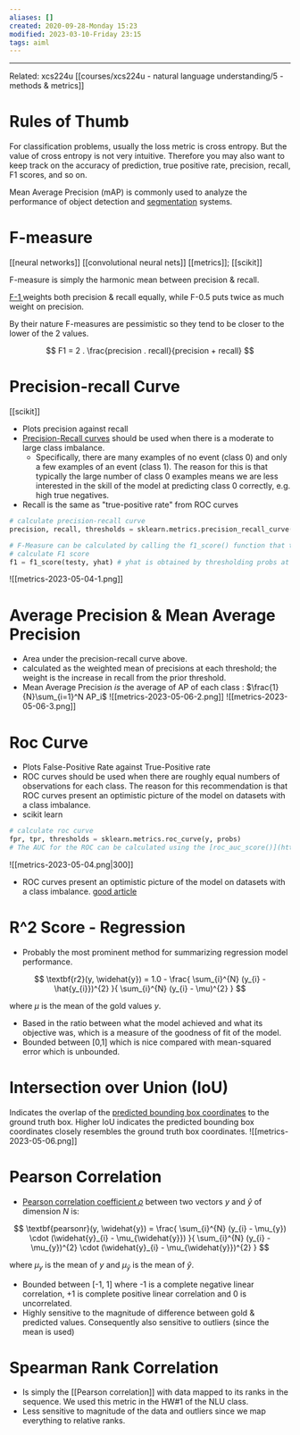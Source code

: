 ```yaml
---
aliases: []
created: 2020-09-28-Monday 15:23
modified: 2023-03-10-Friday 23:15
tags: aiml 
---
```



---

Related: xcs224u [[courses/xcs224u - natural language understanding/5 - methods & metrics]]

# Rules of Thumb
For classification problems, usually the loss metric is cross entropy. But the value of cross entropy is not very intuitive. Therefore you may also want to keep track on the accuracy of prediction, true positive rate, precision, recall, F1 scores, and so on.

Mean Average Precision (mAP) is commonly used to analyze the performance of object detection and [segmentation](https://www.v7labs.com/blog/image-annotation-guide) systems.

# F-measure

[[neural networks]] [[convolutional neural nets]] [[metrics]]; [[scikit]]

F-measure is simply the harmonic mean between precision & recall.

[F-1 ](https://scikit-learn.org/stable/modules/generated/sklearn.metrics.f1_score.html)weights both precision & recall equally, while F-0.5 puts twice as much weight on precision.

By their nature F-measures are pessimistic so they tend to be closer to the lower of the 2 values.

$$
F1 = 2 . \frac{precision . recall}{precision + recall}
$$

# Precision-recall Curve
[[scikit]]
- Plots precision against recall
- [Precision-Recall curves](https://scikit-learn.org/stable/modules/generated/sklearn.metrics.precision_recall_curve.html) should be used when there is a moderate to large class imbalance.
	- Specifically, there are many examples of no event (class 0) and only a few examples of an event (class 1). The reason for this is that typically the large number of class 0 examples means we are less interested in the skill of the model at predicting class 0 correctly, e.g. high true negatives.
- Recall is the same as "true-positive rate" from ROC curves
```python
# calculate precision-recall curve
precision, recall, thresholds = sklearn.metrics.precision_recall_curve(y, probs)

# F-Measure can be calculated by calling the f1_score() function that takes the true class values and the predicted class values as arguments.
# calculate F1 score
f1 = f1_score(testy, yhat) # yhat is obtained by thresholding probs at a certain probability value
```
![[metrics-2023-05-04-1.png]]
# Average Precision & Mean Average Precision
- Area under the precision-recall curve above.
- calculated as the weighted mean of precisions at each threshold; the weight is the increase in recall from the prior threshold.
- Mean Average Precision _is_ the average of AP of each class : $\frac{1}{N}\sum_{i=1}^N AP_i$
![[metrics-2023-05-06-2.png]]
![[metrics-2023-05-06-3.png]]
# Roc Curve
- Plots False-Positive Rate against True-Positive rate
- ROC curves should be used when there are roughly equal numbers of observations for each class. The reason for this recommendation is that ROC curves present an optimistic picture of the model on datasets with a class imbalance.
- scikit learn 
```python
# calculate roc curve
fpr, tpr, thresholds = sklearn.metrics.roc_curve(y, probs)
# The AUC for the ROC can be calculated using the [roc_auc_score()](https://scikit-learn.org/stable/modules/generated/sklearn.metrics.roc_auc_score.html) function.
```

![[metrics-2023-05-04.png|300]]

- ROC curves present an optimistic picture of the model on datasets with a class imbalance.
[good article](https://machinelearningmastery.com/roc-curves-and-precision-recall-curves-for-classification-in-python/)

# R^2 Score - Regression
 - Probably the most prominent method for summarizing regression model performance.

$$
\textbf{r2}(y, \widehat{y}) =
    1.0 - \frac{
      \sum_{i}^{N} (y_{i} - \hat{y_{i}})^{2}     
    }{
       \sum_{i}^{N} (y_{i} - \mu)^{2}
    }
$$    

where $\mu$ is the mean of the gold values $y$.

- Based in the ratio between what the model achieved and what its objective was, which is a measure of the goodness of fit of the model.
- Bounded between [0,1] which is nice compared with mean-squared error which is unbounded.

# Intersection over Union (IoU)
Indicates the overlap of the [predicted bounding box coordinates](https://www.v7labs.com/blog/bounding-box-annotation) to the ground truth box. Higher IoU indicates the predicted bounding box coordinates closely resembles the ground truth box coordinates.
![[metrics-2023-05-06.png]]

# Pearson Correlation
- [Pearson correlation coefficient $\rho$](https://en.wikipedia.org/wiki/Pearson_correlation_coefficient) between two vectors $y$ and $\widehat{y}$ of dimension $N$ is:

$$
\textbf{pearsonr}(y, \widehat{y}) = 
\frac{
  \sum_{i}^{N} (y_{i} - \mu_{y}) \cdot (\widehat{y}_{i} - \mu_{\widehat{y}})
}{
  \sum_{i}^{N} (y_{i} - \mu_{y})^{2} \cdot (\widehat{y}_{i} - \mu_{\widehat{y}})^{2}
}
$$

where $\mu_{y}$ is the mean of $y$ and $\mu_{\widehat{y}}$ is the mean of $\widehat{y}$.

- Bounded between [-1, 1] where -1 is a complete negative linear correlation, +1 is complete positive linear correlation and 0 is uncorrelated.
- Highly sensitive to the magnitude of difference between gold & predicted values. Consequently also sensitive to outliers (since the mean is used)

# Spearman Rank Correlation
- Is simply the [[Pearson correlation]] with data mapped to its ranks in the sequence. We used this metric in the HW#1 of the NLU class.
- Less sensitive to magnitude of the data and outliers since we map everything to relative ranks.

